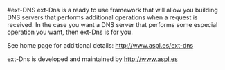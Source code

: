 #ext-DNS
ext-Dns is a ready to use framework that will allow you building DNS servers that performs additional operations when a request is received. In the case you want a DNS server that performs some especial operation you want, then ext-Dns is for you.

See home page for additional details: http://www.aspl.es/ext-dns

ext-Dns is developed and maintained by http://www.aspl.es
